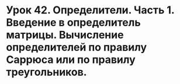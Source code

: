 # Урок 42. Определители. Часть 1. Введение в определитель матрицы. Вычисление определителей по правилу Саррюса или по правилу треугольников.
